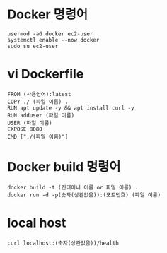 # Docker 명령어
```
usermod -aG docker ec2-user
systemctl enable --now docker
sudo su ec2-user
```

# vi Dockerfile
```
FROM (사용언어):latest
COPY ./ (파일 이름) .
RUN apt update -y && apt install curl -y
RUN adduser (파일 이름)
USER (파일 이름)
EXPOSE 8080
CMD ["./(파일 이름)"]
```
# Docker build 명령어
```
docker build -t (컨테이너 이름 or 파일 이름) .
docker run -d -p(숫자(상관없음)):(포트번호) (파일 이름)
```
# local host
```
curl localhost:(숫자(상관없음))/health
```
